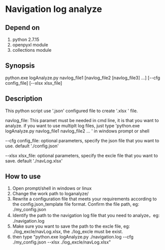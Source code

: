 # Navigation log analyze

## Depend on

1. python 2.7.15
2. openpyxl module
3. collections module

## Synopsis

python.exe logAnalyze.py navlog_file1 [navlog_file2 [navlog_file3] ...] [--cfg config_file] [--xlsx xlsx_file]

## Description

This python script use '.json' configured file to create '.xlsx ' file.

navlog_file: This paramet must be needed in cmd line, it is that you want to analyze. if you want to use multiplt log files, just type 'python.exe logAnalyze.py navlog_file1 navlog_file2 ... ' in windows prompt or shell

--cfg config_file: optional parameters, specify the json file that you want to use. default './config.json'

--xlsx xlsx_file: optional parameters, specify the excle file that you want to save. default './navLog.xlsx'

## How to use

1. Open prompt/shell in windows or linux
2. Change the work path to loganalyze/
3. Rewrite a configuration file that meets your requirements according to the config.json_template file format. Confirm the file path, eg: ./my_config.json
4. Identify the path to the navigation log file that you need to analyze，eg: ./navigation.log
5. Make sure you want to save the path to the excle file, eg: ./log_excle/navLog.xlsx, the ./log_excle must be exist.
6. then type "python.exe logAnalyze.py ./navigation.log --cfg ./my_config.json --xlsx ./log_excle/navLog.xlsx"
